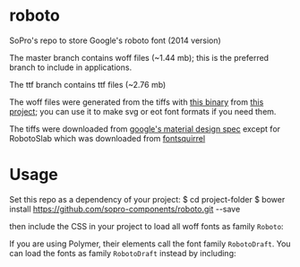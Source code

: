 roboto
======

SoPro's repo to store Google's roboto font (2014 version)

The master branch contains woff files (~1.44 mb); this is the preferred branch to include in applications.

The ttf branch contains ttf files (~2.76 mb)

The woff files were generated from the tiffs with [this binary](http://sourceforge.net/projects/webify/) from [this project](https://github.com/ananthakumaran/webify); you can use it to make svg or eot font formats if you need them.

The tiffs were downloaded from [google's material design spec](http://www.google.com/design/spec/style/typography.html) except for RobotoSlab which was downloaded from [fontsquirrel](http://www.fontsquirrel.com/fonts/roboto-slab)

Usage
=====
Set this repo as a dependency of your project:
    $ cd project-folder
    $ bower install https://github.com/sopro-components/roboto.git --save

then include the CSS in your project to load all woff fonts as family `Roboto`:
    <link rel="stylesheet" href="bower_components/roboto/2014/roboto-woff.css">

If you are using Polymer, their elements call the font family `RobotoDraft`. 
You can load the fonts as family `RobotoDraft` instead by including:
    <link rel="stylesheet" href="bower_components/roboto/2014/robotodraft-woff.css">